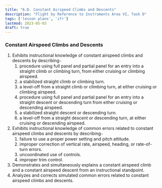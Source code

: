 ```yaml
---
title: "6.D. Constant Airspeed Climbs and Descents"
description: "Flight by Reference to Instruments Area VI, Task D"
tags: ['lesson plans', 'ifr']
lastmod: 2023-05-03
draft: true
---
```

### Constant Airspeed Climbs and Descents

1. Exhibits instructional knowledge of constant airspeed climbs and descents by describing⎯
   1. procedure using full panel and partial panel for an entry into a straight climb or climbing turn, from either cruising or climbing airspeed. 
   2. a stabilized straight climb or climbing turn. 
   3. a level-off from a straight climb or climbing turn, at either cruising or climbing airspeed. 
   4. procedure using full panel and partial panel for an entry into a straight descent or descending turn from either cruising or descending airspeed. 
   5. a stabilized straight descent or descending turn. 
   6. a level-off from a straight descent or descending turn, at either cruising or descending airspeed. 
2. Exhibits instructional knowledge of common errors related to constant airspeed climbs and descents by describing⎯
   1. failure to use a proper power setting and pitch attitude. 
   2. improper correction of vertical rate, airspeed, heading, or rate-of-turn errors. 
   3. uncoordinated use of controls. 
   4. improper trim control. 
3. Demonstrates and simultaneously explains a constant airspeed climb and a constant airspeed descent from an instructional standpoint. 
4. Analyzes and corrects simulated common errors related to constant airspeed climbs and descents. 